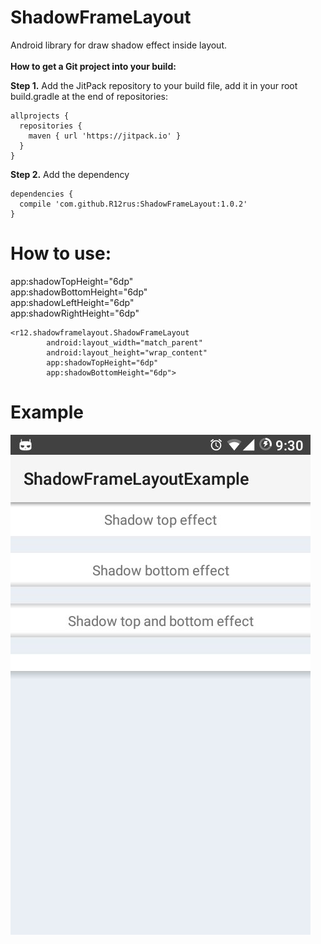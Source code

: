 # ShadowFrameLayout
Android library for draw shadow effect inside layout. 
<br /> <br />
**How to get a Git project into your build:**

**Step 1.** Add the JitPack repository to your build file, add it in your root build.gradle at the end of repositories:
```
allprojects {
  repositories {
    maven { url 'https://jitpack.io' }
  }
}
```  
**Step 2.** Add the dependency
```
dependencies {
  compile 'com.github.R12rus:ShadowFrameLayout:1.0.2'
}
```

# **How to use:<br />**
app:shadowTopHeight="6dp"<br />
app:shadowBottomHeight="6dp"<br />
app:shadowLeftHeight="6dp"<br />
app:shadowRightHeight="6dp"<br />

```
<r12.shadowframelayout.ShadowFrameLayout
        android:layout_width="match_parent"
        android:layout_height="wrap_content"
        app:shadowTopHeight="6dp"
        app:shadowBottomHeight="6dp">
```
# Example
![Alt text](/example.jpg?raw=true "ShadowFrameLayout example")
